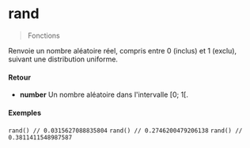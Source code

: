 # rand
> Fonctions

Renvoie un nombre aléatoire réel, compris entre 0 (inclus) et 1 (exclu), suivant une distribution uniforme.

#### Retour

- **number** Un nombre aléatoire dans l'intervalle [0; 1[.

#### Exemples

`rand() // 0.0315627088835804`
`rand() // 0.2746200479206138`
`rand() // 0.3811411548987587`